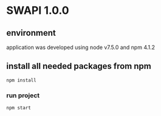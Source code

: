 # SWAPI 1.0.0

## environment
application was developed using node v7.5.0 and npm 4.1.2

## install all needed packages from npm
```
npm install
```

### run project
```
npm start
```
